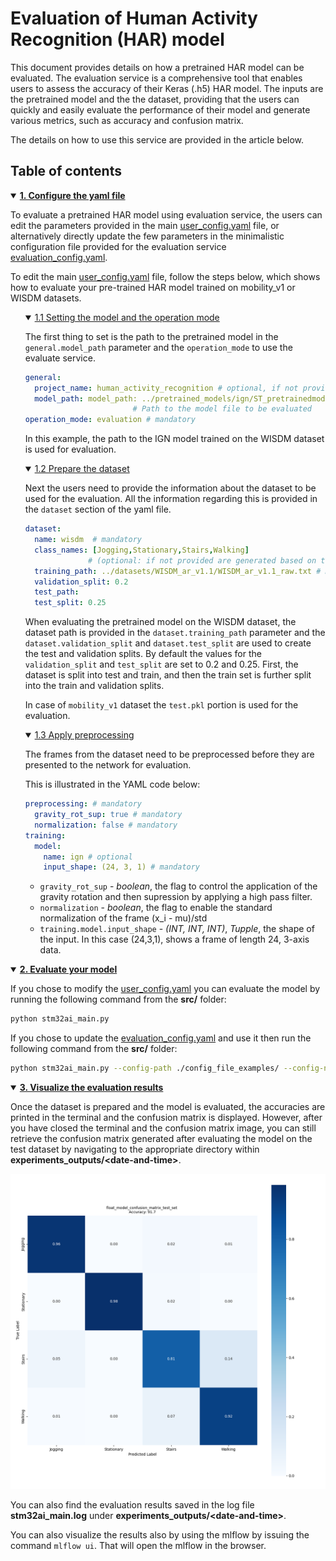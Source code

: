 # Evaluation of Human Activity Recognition (HAR) model

This document provides details on how a pretrained HAR model can be evaluated. The evaluation service is a comprehensive tool that enables users to assess the accuracy of their Keras (.h5) HAR model. The inputs are the pretrained model and the the dataset, providing that the users can quickly and easily evaluate the performance of their model and generate various metrics, such as accuracy and confusion matrix.

The details on how to use this service are provided in the article below.

## <a id="">Table of contents</a>

<details open><summary><a href="#1"><b>1. Configure the yaml file</b></a></summary><a id="1"></a>

To evaluate a pretrained HAR model using evaluation service, the users can edit the parameters provided in the main [user_config.yaml](../user_config.yaml) file, or alternatively directly update the few parameters in the minimalistic configuration file provided for the evaluation service [evaluation_config.yaml](../config_file_examples/evaluation_config.yaml).

To edit the main [user_config.yaml](../user_config.yaml) file, follow the steps below, which shows how to evaluate your pre-trained HAR model trained on mobility_v1 or WISDM datasets.

<ul><details open><summary><a href="#1-1">1.1 Setting the model and the operation mode</a></summary><a id="1-1"></a>

The first thing to set is the path to the pretrained model in the `general.model_path` parameter and the `operation_mode` to use the evaluate service.

```yaml
general:
  project_name: human_activity_recognition # optional, if not provided default name is used for the experiment
  model_path: model_path: ../pretrained_models/ign/ST_pretrainedmodel_public_dataset/WISDM/ign_wl_24/ign_wl_24.h5 # mandatory
                        # Path to the model file to be evaluated
operation_mode: evaluation # mandatory
```
In this example, the path to the IGN model trained on the WISDM dataset is used for evaluation.

</details></ul>
<ul><details open><summary><a href="#1-2">1.2 Prepare the dataset</a></summary><a id="1-2"></a>

Next the users need to provide the information about the dataset to be used for the evaluation. All the information regarding this is provided in the `dataset` section of the yaml file.

```yaml
dataset:
  name: wisdm  # mandatory
  class_names: [Jogging,Stationary,Stairs,Walking] 
              # (optional: if not provided are generated based on the dataset name) 
  training_path: ../datasets/WISDM_ar_v1.1/WISDM_ar_v1.1_raw.txt # mandatory
  validation_split: 0.2
  test_path:
  test_split: 0.25
```
When evaluating the pretrained model on the WISDM dataset, the dataset path is provided in the `dataset.training_path` parameter and the `dataset.validation_split` and `dataset.test_split` are used to create the test and validation splits. By default the values for the `validation_split` and `test_split` are set to 0.2 and 0.25. First, the dataset is split into test and train, and then the train set is further split into the train and validation splits.

In case of `mobility_v1` dataset the `test.pkl` portion is used for the evaluation. 

</details></ul>
<ul><details open><summary><a href="#1-3">1.3 Apply preprocessing</a></summary><a id="1-3"></a>

The frames from the dataset need to be preprocessed before they are presented to the network for evaluation.

This is illustrated in the YAML code below:

```yaml
preprocessing: # mandatory
  gravity_rot_sup: true # mandatory
  normalization: false # mandatory
training:
  model:
    name: ign # optional
    input_shape: (24, 3, 1) # mandatory
```

- `gravity_rot_sup` - *boolean*, the flag to control the application of the gravity rotation and then supression by applying a high pass filter.
- `normalization` - *boolean*, the flag to enable the standard normalization of the frame (x_i - mu)/std 
- `training.model.input_shape` - *(INT, INT, INT)*, *Tupple*, the shape of the input. In this case (24,3,1), shows a frame of length 24, 3-axis data.

</details></ul>
</details>
<details open><summary><a href="#2"><b>2. Evaluate your model</b></a></summary><a id="2"></a>

If you chose to modify the [user_config.yaml](../user_config.yaml) you can evaluate the model by running the following command from the **src/** folder:

```bash
python stm32ai_main.py 
```
If you chose to update the [evaluation_config.yaml](../config_file_examples/evaluation_config.yaml) and use it then run the following command from the **src/** folder: 

```bash
python stm32ai_main.py --config-path ./config_file_examples/ --config-name evaluation_config.yaml
```

</details>
<details open><summary><a href="#3"><b>3. Visualize the evaluation results</b></a></summary><a id="3"></a>

Once the dataset is prepared and the model is evaluated, the accuracies are printed in the terminal and the confusion matrix is displayed. However, after you have closed the terminal and the confusion matrix image, you can still retrieve the confusion matrix generated after evaluating the model on the test dataset by navigating to the appropriate directory within **experiments_outputs/\<date-and-time\>**.

![plot](../../pretrained_models/ign/doc/img/wisdm_ign_wl_24_confusion_matrix.png)

You can also find the evaluation results saved in the log file **stm32ai_main.log** under **experiments_outputs/\<date-and-time\>**.

You can also visualize the results also by using the mlflow by issuing the command `mlflow ui`. That will open the mlflow in the browser.

</details>
